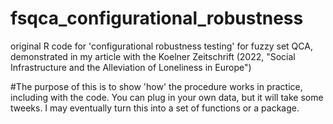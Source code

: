 # fsqca_configurational_robustness
original R code for 'configurational robustness testing' for fuzzy set QCA, demonstrated in my article with the Koelner Zeitschrift (2022, "Social Infrastructure and the Alleviation of Loneliness in Europe")

#The purpose of this is to show 'how' the procedure works in practice, including with the code. You can plug in your own data, but it will take some tweeks. I may eventually turn this into a set of functions or a package. 
